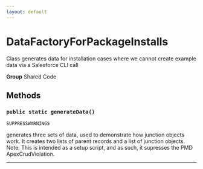 ```yaml
---
layout: default
---
```

# DataFactoryForPackageInstalls

Class generates data for installation cases where we cannot
create example data via a Salesforce CLI call


**Group** Shared Code

## Methods
### `public static generateData()`

`SUPPRESSWARNINGS`

generates three sets of data, used to demonstrate how junction objects work. It creates two lists of parent records and a list of junction objects. Note: This is intended as a setup script, and as such, it supresses the PMD ApexCrudViolation.

---
